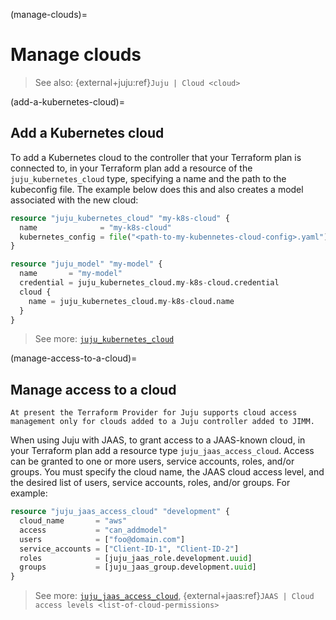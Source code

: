 (manage-clouds)=
# Manage clouds

> See also: {external+juju:ref}`Juju | Cloud <cloud>`

(add-a-kubernetes-cloud)=
## Add a Kubernetes cloud

To add a Kubernetes cloud to the controller that your Terraform plan is connected to, in your Terraform plan add a resource of the `juju_kubernetes_cloud` type, specifying a name and the path to the kubeconfig file. The example below does this and also creates a model associated with the new cloud:

```terraform
resource "juju_kubernetes_cloud" "my-k8s-cloud" {
  name              = "my-k8s-cloud"
  kubernetes_config = file("<path-to-my-kubennetes-cloud-config>.yaml")
}

resource "juju_model" "my-model" {
  name       = "my-model"
  credential = juju_kubernetes_cloud.my-k8s-cloud.credential
  cloud {
    name = juju_kubernetes_cloud.my-k8s-cloud.name
  }
}
```

> See more: [`juju_kubernetes_cloud`](../reference/terraform-provider/resources/kubernetes_cloud)

(manage-access-to-a-cloud)=
## Manage access to a cloud


```{note}
At present the Terraform Provider for Juju supports cloud access management only for clouds added to a Juju controller added to JIMM.
```

When using Juju with JAAS, to grant access to a JAAS-known cloud, in your Terraform plan add a resource type `juju_jaas_access_cloud`. Access can be granted to one or more users, service accounts, roles, and/or groups. You must specify the cloud name, the JAAS cloud access level, and the desired list of users, service accounts, roles, and/or groups. For example:

```terraform
resource "juju_jaas_access_cloud" "development" {
  cloud_name       = "aws"
  access           = "can_addmodel"
  users            = ["foo@domain.com"]
  service_accounts = ["Client-ID-1", "Client-ID-2"]
  roles            = [juju_jaas_role.development.uuid]
  groups           = [juju_jaas_group.development.uuid]
}
```

> See more: [`juju_jaas_access_cloud`](../reference/terraform-provider/resources/jaas_access_cloud), {external+jaas:ref}`JAAS | Cloud access levels <list-of-cloud-permissions>`
